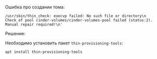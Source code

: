 Ошибка про создании тома:

```
/usr/sbin/thin_check: execvp failed: No such file or directory\n  Check of pool cinder-volumes/cinder-volumes-pool failed (status:2). Manual repair required!\n'
```

Решение:

Необходимо установить пакет `thin-provisioning-tools`:

```
apt install thin-provisioning-tools
```
